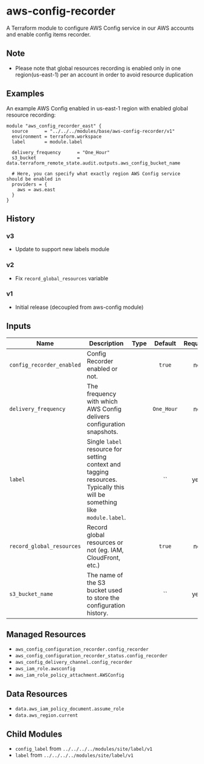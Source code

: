 # aws-config-recorder

A Terraform module to configure AWS Config service in our AWS accounts and enable config items recorder.

## Note

* Please note that global resources recording is enabled only in one region(us-east-1) per an account in order to avoid resource duplication

## Examples

An example AWS Config enabled in us-east-1 region with enabled global resource recording:
```
module "aws_config_recorder_east" {
  source      = "../../../modules/base/aws-config-recorder/v1"
  environment = terraform.workspace
  label       = module.label

  delivery_frequency      = "One_Hour"
  s3_bucket               = data.terraform_remote_state.audit.outputs.aws_config_bucket_name

  # Here, you can specify what exactly region AWS Config service should be enabled in
  providers = {
    aws = aws.east
  }
}
```

## History

### v3
- Update to support new labels module

### v2
- Fix `record_global_resources` variable

### v1
- Initial release (decoupled from aws-config module)

<!-- BEGINNING OF TERRAFORM-DOCS HOOK -->

## Inputs
| Name | Description | Type | Default | Required |
|------|-------------|:----:|:-----:|:-----:|
| `config_recorder_enabled` |Config Recorder enabled or not. | | `true` | no |
| `delivery_frequency` |The frequency with which AWS Config delivers configuration snapshots. | | `One_Hour` | no |
| `label` |Single `label` resource for setting context and tagging resources. Typically this will be something like `module.label`. | | `` | yes |
| `record_global_resources` |Record global resources or not (eg. IAM, CloudFront, etc.) | | `true` | no |
| `s3_bucket_name` |The name of the S3 bucket used to store the configuration history. | | `` | yes |

Managed Resources
-----------------
* `aws_config_configuration_recorder.config_recorder`
* `aws_config_configuration_recorder_status.config_recorder`
* `aws_config_delivery_channel.config_recorder`
* `aws_iam_role.awsconfig`
* `aws_iam_role_policy_attachment.AWSConfig`

Data Resources
--------------
* `data.aws_iam_policy_document.assume_role`
* `data.aws_region.current`

Child Modules
-------------
* `config_label` from `../../../../modules/site/label/v1`
* `label` from `../../../../modules/site/label/v1`
<!-- END OF TERRAFORM-DOCS HOOK -->
